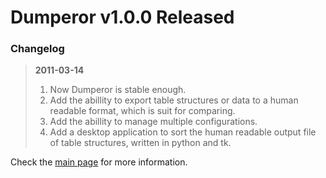 # Dumperor v1.0.0 Released

<h3>Changelog</h3>

<blockquote>
<strong>2011-03-14</strong>
<ol>
	<li>Now Dumperor is stable enough.</li>
	<li>Add the abillity to export table structures or data to a human readable format, which is suit for comparing.</li>
	<li>Add the abillity to manage multiple configurations.</li>
	<li>Add a desktop application to sort the human readable output file of table structures, written in python and tk.</li>
</ol>
</blockquote>

Check the <a href="http://0x3f.org/?p=1617">main page</a> for more information.

